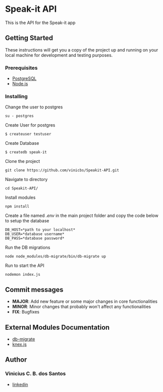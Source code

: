 # Speak-it API

This is the API for the Speak-it app

## Getting Started

These instructions will get you a copy of the project up and running on your local machine for development and testing purposes.

### Prerequisites

* [PostgreSQL](https://www.postgresql.org/)
* [Node.js](https://nodejs.org/)

### Installing

Change the user to postgres

```
su - postgres
```

Create User for postgres

```
$ createuser testuser
```

Create Database

```
$ createdb speak-it
```

Clone the project

```
git clone https://github.com/vinicbs/Speakit-API.git
```

Navigate to directory

```
cd Speakit-API/
```

Install modules

```
npm install
```

Create a file named *.env* in the main project folder and copy the code below to setup the database

```
DB_HOST=*path to your localhost*
DB_USER=*database username*
DB_PASS=*database password*
```

Run the DB migrations

```
node node_modules/db-migrate/bin/db-migrate up
```

Run to start the API

```
nodemon index.js
```

## Commit messages

* **MAJOR**: Add new feature or some major changes in core functionalities
* **MINOR**: Minor changes that probably won't affect any functionalities
* **FIX**: Bugfixes

## External Modules Documentation

* [db-migrate](https://db-migrate.readthedocs.io/)
* [knex.js](https://knexjs.org/)

## Author

### Vinicius C. B. dos Santos

* [linkedin](https://www.linkedin.com/in/viniciuscbsantos/)